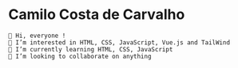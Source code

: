 # Camilo Costa de Carvalho

    👋 Hi, everyone !
    👀 I’m interested in HTML, CSS, JavaScript, Vue.js and TailWind
    🌱 I’m currently learning HTML, CSS, JavaScript
    💞️ I’m looking to collaborate on anything

<!---
CamiloCCarvalho/CamiloCCarvalho is a ✨ special ✨ repository because its `README.md` (this file) appears on your GitHub profile.
You can click the Preview link to take a look at your changes.
--->
